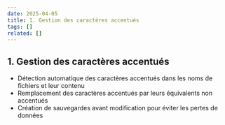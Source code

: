 ```yaml
---
date: 2025-04-05
title: 1. Gestion des caractères accentués
tags: []
related: []
---
```


## 1. Gestion des caractères accentués
- Détection automatique des caractères accentués dans les noms de fichiers et leur contenu
- Remplacement des caractères accentués par leurs équivalents non accentués
- Création de sauvegardes avant modification pour éviter les pertes de données

##
